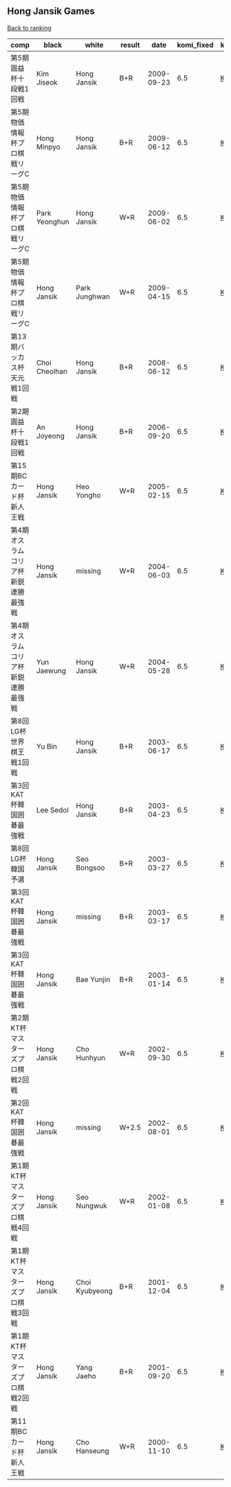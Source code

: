## Hong Jansik Games

[Back to ranking](../../index.md)




| **comp** | **black** | **white** | **result** | **date** | **komi_fixed** | **kifu** | 
| --- | --- | --- | --- | --- | --- | --- |
| 第5期圓益杯十段戦1回戦 | Kim Jiseok | Hong Jansik | B+R | 2009-09-23 | 6.5 | [Kifu](https://kifudepot.net/kifucontents.php?id=f9sd%2FDiGm9cu2Jrxz%2B%2FQYA%3D%3D) | 
| 第5期物価情報杯プロ棋戦リーグC | Hong Minpyo | Hong Jansik | B+R | 2009-06-12 | 6.5 | [Kifu](https://kifudepot.net/kifucontents.php?id=BFVDzUEGS606CvC2ySFJ4g%3D%3D) | 
| 第5期物価情報杯プロ棋戦リーグC | Park Yeonghun | Hong Jansik | W+R | 2009-06-02 | 6.5 | [Kifu](https://kifudepot.net/kifucontents.php?id=dPW4LpqfiwH%2FDZZ8%2BfrXDA%3D%3D) | 
| 第5期物価情報杯プロ棋戦リーグC | Hong Jansik | Park Junghwan | W+R | 2009-04-15 | 6.5 | [Kifu](https://kifudepot.net/kifucontents.php?id=LTRhAzeMTYNS%2FnPiCxnfPg%3D%3D) | 
| 第13期バッカス杯天元戦1回戦 | Choi Cheolhan | Hong Jansik | B+R | 2008-06-12 | 6.5 | [Kifu](https://kifudepot.net/kifucontents.php?id=4fAlyvT%2Bkal89hvQfzuqpw%3D%3D) | 
| 第2期圓益杯十段戦1回戦 | An Joyeong | Hong Jansik | B+R | 2006-09-20 | 6.5 | [Kifu](https://kifudepot.net/kifucontents.php?id=wBXPsN%2FQ56N7Cs86%2B8TvRQ%3D%3D) | 
| 第15期BCカード杯新人王戦 | Hong Jansik | Heo Yongho | W+R | 2005-02-15 | 6.5 | [Kifu](https://kifudepot.net/kifucontents.php?id=EEEHYceVN76xQln02n4FHg%3D%3D) | 
| 第4期オスラムコリア杯新鋭連勝最強戦 | Hong Jansik | missing | W+R | 2004-06-03 | 6.5 | [Kifu](https://kifudepot.net/kifucontents.php?id=3C%2F%2BDmfCoAkdsSZLj%2BRUxg%3D%3D) | 
| 第4期オスラムコリア杯新鋭連勝最強戦 | Yun Jaewung | Hong Jansik | W+R | 2004-05-28 | 6.5 | [Kifu](https://kifudepot.net/kifucontents.php?id=X5HzYmOUI14GAPbvhBCCsg%3D%3D) | 
| 第8回LG杯世界棋王戦1回戦 | Yu Bin | Hong Jansik | B+R | 2003-06-17 | 6.5 | [Kifu](https://kifudepot.net/kifucontents.php?id=So72BIcoE%2BmswlabNQIcMg%3D%3D) | 
| 第3回KAT杯韓国囲碁最強戦 | Lee Sedol | Hong Jansik | B+R | 2003-04-23 | 6.5 | [Kifu](https://kifudepot.net/kifucontents.php?id=5dDUT1kDZIH5jD3Q44yYKw%3D%3D) | 
| 第8回LG杯韓国予選 | Hong Jansik | Seo Bongsoo | B+R | 2003-03-27 | 6.5 | [Kifu](https://kifudepot.net/kifucontents.php?id=rQVJOX%2FIIyi44zJhOuh46g%3D%3D) | 
| 第3回KAT杯韓国囲碁最強戦 | Hong Jansik | missing | B+R | 2003-03-17 | 6.5 | [Kifu](https://kifudepot.net/kifucontents.php?id=9%2FqHxRr2svstGs9eQxVNBg%3D%3D) | 
| 第3回KAT杯韓国囲碁最強戦 | Hong Jansik | Bae Yunjin | B+R | 2003-01-14 | 6.5 | [Kifu](https://kifudepot.net/kifucontents.php?id=TZ7lU0mk%2BxdRhr4Xog28HA%3D%3D) | 
| 第2期KT杯マスターズプロ棋戦2回戦 | Hong Jansik | Cho Hunhyun | W+R | 2002-09-30 | 6.5 | [Kifu](https://kifudepot.net/kifucontents.php?id=kdEUNqgx0isFA0fhQL3Nkw%3D%3D) | 
| 第2回KAT杯韓国囲碁最強戦 | Hong Jansik | missing | W+2.5 | 2002-08-01 | 6.5 | [Kifu](https://kifudepot.net/kifucontents.php?id=zEy8ymHE%2Fb5oq1KUVhYKrg%3D%3D) | 
| 第1期KT杯マスターズプロ棋戦4回戦 | Hong Jansik | Seo Nungwuk | W+R | 2002-01-08 | 6.5 | [Kifu](https://kifudepot.net/kifucontents.php?id=EyEe8mFkFAFpxH%2F4wHiBXQ%3D%3D) | 
| 第1期KT杯マスターズプロ棋戦3回戦 | Hong Jansik | Choi Kyubyeong | B+R | 2001-12-04 | 6.5 | [Kifu](https://kifudepot.net/kifucontents.php?id=%2FNpS5W%2FEo9KQhnYMCzWADg%3D%3D) | 
| 第1期KT杯マスターズプロ棋戦2回戦 | Hong Jansik | Yang Jaeho | B+R | 2001-09-20 | 6.5 | [Kifu](https://kifudepot.net/kifucontents.php?id=EPE4HlvZVkcU4%2Fzi6jwPeA%3D%3D) | 
| 第11期BCカード杯新人王戦 | Hong Jansik | Cho Hanseung | W+R | 2000-11-10 | 6.5 | [Kifu](https://kifudepot.net/kifucontents.php?id=aROzjSB1obNTUQByPM5rsw%3D%3D) |




